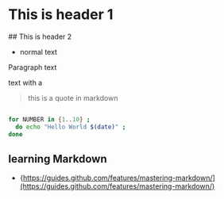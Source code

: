 # This is header 1

## This is header 2

* normal text

Paragraph text

  text with a <tab>

> this is a quote in markdown


```bash

for NUMBER in {1..10} ; 
  do echo "Hello World $(date)" ; 
done

```

## learning Markdown

* {https://guides.github.com/features/mastering-markdown/](https://guides.github.com/features/mastering-markdown/)


